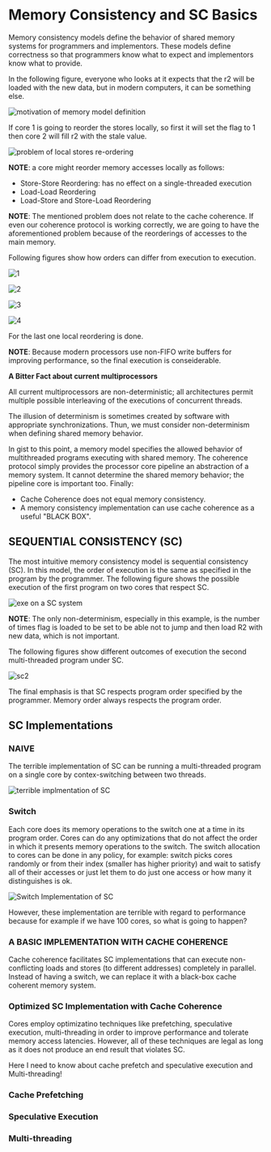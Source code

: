 # Memory Consistency and SC Basics
Memory consistency models define the behavior of shared memory systems for programmers and implementors. These models define correctness so that programmers know what to expect and implementors know what to provide.

In the following figure, everyone who looks at it expects that the r2 will be loaded with the new data, but in modern computers, it can be something else.

![motivation of memory model definition](img/motivation.jpg)

If core 1 is going to reorder the stores locally, so first it will set the flag to 1 then core 2 will fill r2 with the stale value.

![problem of local stores re-ordering](img/store_reordering_causes_problem.jpg)

**NOTE**: a core might reorder memory accesses locally as follows:
- Store-Store Reordering: has no effect on a single-threaded execution 
- Load-Load Reordering
- Load-Store and Store-Load Reordering

**NOTE**: The mentioned problem does not relate to the cache coherence. If even our coherence protocol is working correctly, we are going to have the aforementioned problem because of the reorderings of accesses to the main memory.

Following figures show how orders can differ from execution to execution.

![1](img/1.jpg)

![2](img/2.jpg)

![3](img/3.jpg)

![4](img/4.jpg)

For the last one local reordering is done.

**NOTE**: Because modern processors use non-FIFO write buffers for improving performance, so the final execution is conseiderable.

**A Bitter Fact about current multiprocessors**

 All current multiprocessors are non-deterministic; all architectures permit multiple possible interleaving of the executions of concurrent threads.

The illusion of determinism is sometimes created by software with appropriate synchronizations. Thun, we must consider non-determinism when defining shared memory behavior.

In gist to this point, a memory model specifies the allowed behavior of multithreaded programs executing with shared memory. The coherence protocol simply provides the processor core pipeline an abstraction of a memory system. It cannot determine the shared memory behavior; the pipeline core is important too. Finally:
- Cache Coherence does not equal memory consistency.
- A memory consistency implementation can use cache coherence as a useful "BLACK BOX".

## SEQUENTIAL CONSISTENCY (SC)
The most intuitive memory consistency model is sequential consistency (SC). In this model, the order of execution is the same as specified in the program by the programmer. The following figure shows the possible execution of the first program on two cores that respect SC.

![exe on a SC system](img/SC_execution.jpg)

**NOTE**: The only non-determinism, especially in this example, is the number of times flag is loaded to be set to be able not to jump and then load R2 with new data, which is not important.

The following figures show different outcomes of execution the second multi-threaded program under SC.

![sc2](img/SC2-exe.jpg)

The final emphasis is that SC respects program order specified by the programmer. Memory order always respects the program order.

## SC Implementations
### NAIVE
The terrible implementation of SC can be running a multi-threaded program on a single core by contex-switching between two threads.

![terrible implmentation of SC](img/Terrible_implementation_of_SC.png)

### Switch
Each core does its memory operations to the switch one at a time in its program order. Cores can do any optimizations that do not affect the order in which it presents memory operations to the switch. The switch allocation to cores can be done in any policy, for example: switch picks cores randomly or from their index (smaller has higher priority) and wait to satisfy all of their accesses or just let them to do just one access or how many it distinguishes is ok.

![Switch Implementation of SC](img/SC_switch.png)

However, these implementation are terrible with regard to performance because for example if we have 100 cores, so what is going to happen?

### A BASIC IMPLEMENTATION WITH CACHE COHERENCE
Cache coherence facilitates SC implementations that can execute non-conflicting loads and stores (to different addresses) completely in parallel. Instead of having a switch, we can replace it with a black-box cache coherent memory system.

### Optimized SC Implementation with Cache Coherence
Cores employ optimizatino techniques like prefetching, speculative execution, multi-threading in order to improve performance and tolerate memory access latencies. However, all of these techniques are legal as long as it does not produce an end result that violates SC.

Here I need to know about cache prefetch and speculative execution and Multi-threading!

### Cache Prefetching
### Speculative Execution
### Multi-threading